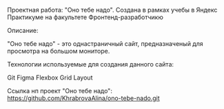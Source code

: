Проектная работа: "Оно тебе надо". Создана в рамках учебы в Яндекс Практикуме на факультете Фронтенд-разработчикю

Описание:

"Оно тебе надо" - это однастраничный сайт, предназначеный для просмотра на большом мониторе.

Технологии используемые для создания данного сайта:

Git
Figma
Flexbox
Grid Layout

Cсылка нп проект "Оно тебе надо": https://github.com/KhrabrovaAlina/ono-tebe-nado.git
